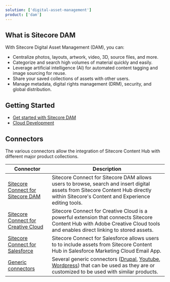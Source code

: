 ```yaml
---
solution: ['digital-asset-management']
product: ['dam']
---
```


## What is Sitecore DAM

With Sitecore Digital Asset Management (DAM), you can:

- Centralize photos, layouts, artwork, video, 3D, source files, and more.
- Categorize and search high volumes of material quickly and easily.
- Leverage artificial intelligence (AI) for automated content tagging and image sourcing for reuse.
- Share your saved collections of assets with other users.
- Manage metadata, digital rights management (DRM), security, and global distribution.

## Getting Started
- [Get started with Sitecore DAM](https://docs.stylelabs.com/contenthub/4.1.x/content/user-documentation/content-user-manual/dam.html)
- [Cloud Development](https://docs.stylelabs.com/contenthub/4.1.x/content/integrations/index.html)

## Connectors

The various connectors allow the integration of Sitecore Content Hub with different major product collections.

|Connector|Description|
|---------|---------|
| [Sitecore Connect for Sitecore DAM](https://docs.stylelabs.com/contenthub/4.1.x/content/user-documentation/content-user-manual/integrate/sitecore-connect-for-sitecore-dam/overview.html)             | Sitecore Connect for Sitecore DAM allows users to browse, search and insert digital assets from Sitecore Content Hub directly within Sitecore's Content and Experience editing tools.                                                                                                                                                                                                                                                                      |
| [Sitecore Connect for Creative Cloud](https://docs.stylelabs.com/contenthub/4.1.x/content/user-documentation/content-user-manual/integrate/sitecore-connect-for-creative-cloud/introduction.html)     | Sitecore Connect for Creative Cloud is a powerful extension that connects Sitecore Content Hub with Adobe Creative Cloud tools and enables direct linking to stored assets.                                                                                                                                                                                                                                                                                |
| [Sitecore Connect for Salesforce](https://docs.stylelabs.com/contenthub/4.0.x/content/user-documentation/content-user-manual/integrate/sitecore-connect-for-salesforce-marketing-cloud/overview.html) | Sitecore Connect for Salesforce allows users to to include assets from Sitecore Content Hub in Salesforce Marketing Cloud Email App.                                                                                                                                                                                                                                                                                                                       |
| [Generic connectors](https://docs.stylelabs.com/contenthub/4.0.x/content/integrations/drupal-connector/drupal_connector.html)                                                                         | Several generic connectors ([Drupal](https://docs.stylelabs.com/contenthub/4.0.x/content/integrations/drupal-connector/drupal_connector.html), [Youtube](https://docs.stylelabs.com/contenthub/4.0.x/content/integrations/youtube/youtube-integration.html), [Wordpress](https://docs.stylelabs.com/contenthub/4.0.x/content/integrations/wordpress-connector/overview.html)) that can be used as they are or customized to be used with similar products. |

